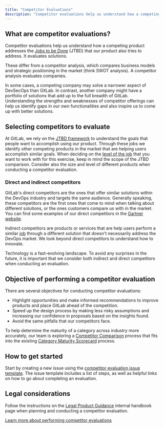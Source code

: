 ```yaml
---
title: "Competitor Evaluations"
description: "Competitor evaluations help us understand how a competing product addresses the Jobs-To-Be-Done that our product also tries to address."
---
```


## What are competitor evaluations?

Competitor evaluations help us understand how a competing product addresses the [Jobs to be Done](/handbook/product/ux/jobs-to-be-done/) (JTBD) that our product also tries to address. It evaluates solutions.

These differ from a competitor analysis, which compares business models and strategic positioning in the market (think SWOT analysis). A competitor analysis evaluates companies.

In some cases, a competing company may solve a narrower aspect of DevSecOps than GitLab. In contrast, another company might have a portfolio of solutions that add up to the full breadth of GitLab. Understanding the strengths and weaknesses of competitor offerings can help us identify gaps in our own functionalities and also inspire us to come up with better solutions.

## Selecting competitors to evaluate

At GitLab, we rely on the [JTBD framework](/handbook/product/ux/jobs-to-be-done/) to understand the goals that people want to accomplish using our product. Through these jobs we identify other competing products in the market that are helping users accomplish similar goals. When deciding on the [level of the job](/handbook/product/ux/jobs-to-be-done/#jtbd-hierarchy) that you want to work with for this exercise, keep in mind the scope of the JTBD comparison. Consider also the size and level of different products when conducting a competitor evaluation.

### Direct and indirect competitors

GitLab's direct competitors are the ones that offer similar solutions within the DevOps industry and targets the same audience. Generally speaking, these competitors are the first ones that come to mind when talking about different solutions, or the ones customers compare us with in the market. You can find some examples of our direct competitors in the [Gartner website](https://www.gartner.com/reviews/market/devops-platforms/vendor/gitlab/product/gitlab-devsecops-platform/alternatives).

Indirect competitors are products or services that are help users perform a similar [job](/handbook/product/ux/jobs-to-be-done/#job-stories-and-user-stories) through a different solution that doesn't  necessarily address the DevOps market. We look beyond direct competitors to understand how to innovate.

Technology is a fast-evolving landscape. To avoid any surprises in the future, it is important that we consider both indirect and direct competitors when conducting an evaluation.

## Objective of performing a competitor evaluation

There are several objectives for conducting competitor evaluations:
- Highlight opportunities and make informed recommendations to improve products and place GitLab ahead of the competition.
- Speed up the design process by making less risky assumptions and increasing our confidence in proposals based on the insights found.
- Avoid the same pitfalls that our competitors face.

To help determine the maturity of a category across industry more accurately, our team is exploring a [Competitor Comparison](/handbook/product/ux/category-maturity/competitor-comparison/#why-its-important-to-look-at-competitors) process that fits into the existing [Category Maturity Scorecard](/handbook/product/ux/category-maturity/category-maturity-scorecards/) process.

## How to get started

Start by creating a new issue using the [competitor evaluation issue template](https://gitlab.com/gitlab-org/competitor-evaluations/-/blob/master/.gitlab/issue_templates/Competitor%20Evaluation.md?ref_type=heads). The issue template includes a list of steps, as well as helpful links on how to go about completing an evaluation.

## Legal considerations

Follow the instructions on the [Legal Product Guidance](https://internal.gitlab.com/handbook/legal-and-corporate-affairs/legal-and-compliance/productguidance/#guidelines-for-leveraging-third-party-saas-free-trials-to-gain-competitive-intelligence) internal handbook page when planning and conducting a competitor evaluation.


[Learn more about performing competitor evaluations](https://gitlab.com/gitlab-org/competitor-evaluations#performing-a-competitor-evaluation)
